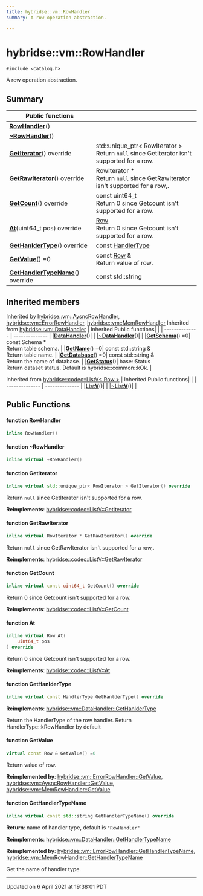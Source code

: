 ```yaml
---
title: hybridse::vm::RowHandler
summary: A row operation abstraction. 

---
```

# hybridse::vm::RowHandler



`#include <catalog.h>`

A row operation abstraction. 
## Summary


|  Public functions|            |
| -------------- | -------------- |
|**[RowHandler](/hybridse/usage/api/c++/Classes/classhybridse_1_1vm_1_1_row_handler.md#function-rowhandler)**()|  |
|**[~RowHandler](/hybridse/usage/api/c++/Classes/classhybridse_1_1vm_1_1_row_handler.md#function-~rowhandler)**()|  |
|**[GetIterator](/hybridse/usage/api/c++/Classes/classhybridse_1_1vm_1_1_row_handler.md#function-getiterator)**() override| std::unique_ptr< RowIterator > <br>Return `null` since GetIterator isn't supported for a row.  |
|**[GetRawIterator](/hybridse/usage/api/c++/Classes/classhybridse_1_1vm_1_1_row_handler.md#function-getrawiterator)**() override| RowIterator * <br>Return `null` since GetRawIterator isn't supported for a row,.  |
|**[GetCount](/hybridse/usage/api/c++/Classes/classhybridse_1_1vm_1_1_row_handler.md#function-getcount)**() override| const uint64_t <br>Return 0 since Getcount isn't supported for a row.  |
|**[At](/hybridse/usage/api/c++/Classes/classhybridse_1_1vm_1_1_row_handler.md#function-at)**(uint64_t pos) override| [Row](/hybridse/usage/api/c++/Classes/classhybridse_1_1codec_1_1_row.md) <br>Return 0 since Getcount isn't supported for a row.  |
|**[GetHanlderType](/hybridse/usage/api/c++/Classes/classhybridse_1_1vm_1_1_row_handler.md#function-gethanldertype)**() override| const [HandlerType](/hybridse/usage/api/c++/Namespaces/namespacehybridse_1_1vm.md#enum-handlertype)  |
|**[GetValue](/hybridse/usage/api/c++/Classes/classhybridse_1_1vm_1_1_row_handler.md#function-getvalue)**() =0| const [Row](/hybridse/usage/api/c++/Classes/classhybridse_1_1codec_1_1_row.md) & <br>Return value of row.  |
|**[GetHandlerTypeName](/hybridse/usage/api/c++/Classes/classhybridse_1_1vm_1_1_row_handler.md#function-gethandlertypename)**() override| const std::string  |

## Inherited members
Inherited by [hybridse::vm::AysncRowHandler](/hybridse/usage/api/c++/Classes/classhybridse_1_1vm_1_1_aysnc_row_handler.md), [hybridse::vm::ErrorRowHandler](/hybridse/usage/api/c++/Classes/classhybridse_1_1vm_1_1_error_row_handler.md), [hybridse::vm::MemRowHandler](/hybridse/usage/api/c++/Classes/classhybridse_1_1vm_1_1_mem_row_handler.md)
Inherited from [hybridse::vm::DataHandler](/hybridse/usage/api/c++/Classes/classhybridse_1_1vm_1_1_data_handler.md)
|  Inherited Public functions|            |
| -------------- | -------------- |
|**[DataHandler](/hybridse/usage/api/c++/Classes/classhybridse_1_1vm_1_1_data_handler.md#function-datahandler)**()|  |
|**[~DataHandler](/hybridse/usage/api/c++/Classes/classhybridse_1_1vm_1_1_data_handler.md#function-~datahandler)**()|  |
|**[GetSchema](/hybridse/usage/api/c++/Classes/classhybridse_1_1vm_1_1_data_handler.md#function-getschema)**() =0| const Schema * <br>Return table schema.  |
|**[GetName](/hybridse/usage/api/c++/Classes/classhybridse_1_1vm_1_1_data_handler.md#function-getname)**() =0| const std::string & <br>Return table name.  |
|**[GetDatabase](/hybridse/usage/api/c++/Classes/classhybridse_1_1vm_1_1_data_handler.md#function-getdatabase)**() =0| const std::string & <br>Return the name of database.  |
|**[GetStatus](/hybridse/usage/api/c++/Classes/classhybridse_1_1vm_1_1_data_handler.md#function-getstatus)**()| base::Status <br>Return dataset status. Default is hybridse::common::kOk.  |

Inherited from [hybridse::codec::ListV< Row >](/hybridse/usage/api/c++/Classes/classhybridse_1_1codec_1_1_list_v.md)
|  Inherited Public functions|            |
| -------------- | -------------- |
|**[ListV](/hybridse/usage/api/c++/Classes/classhybridse_1_1codec_1_1_list_v.md#function-listv)**()|  |
|**[~ListV](/hybridse/usage/api/c++/Classes/classhybridse_1_1codec_1_1_list_v.md#function-~listv)**()|  |


## Public Functions

#### function RowHandler

```cpp
inline RowHandler()
```


#### function ~RowHandler

```cpp
inline virtual ~RowHandler()
```


#### function GetIterator

```cpp
inline virtual std::unique_ptr< RowIterator > GetIterator() override
```

Return `null` since GetIterator isn't supported for a row. 

**Reimplements**: [hybridse::codec::ListV::GetIterator](/hybridse/usage/api/c++/Classes/classhybridse_1_1codec_1_1_list_v.md#function-getiterator)


#### function GetRawIterator

```cpp
inline virtual RowIterator * GetRawIterator() override
```

Return `null` since GetRawIterator isn't supported for a row,. 

**Reimplements**: [hybridse::codec::ListV::GetRawIterator](/hybridse/usage/api/c++/Classes/classhybridse_1_1codec_1_1_list_v.md#function-getrawiterator)


#### function GetCount

```cpp
inline virtual const uint64_t GetCount() override
```

Return 0 since Getcount isn't supported for a row. 

**Reimplements**: [hybridse::codec::ListV::GetCount](/hybridse/usage/api/c++/Classes/classhybridse_1_1codec_1_1_list_v.md#function-getcount)


#### function At

```cpp
inline virtual Row At(
    uint64_t pos
) override
```

Return 0 since Getcount isn't supported for a row. 

**Reimplements**: [hybridse::codec::ListV::At](/hybridse/usage/api/c++/Classes/classhybridse_1_1codec_1_1_list_v.md#function-at)


#### function GetHanlderType

```cpp
inline virtual const HandlerType GetHanlderType() override
```


**Reimplements**: [hybridse::vm::DataHandler::GetHanlderType](/hybridse/usage/api/c++/Classes/classhybridse_1_1vm_1_1_data_handler.md#function-gethanldertype)


Return the HandlerType of the row handler. Return HandlerType::kRowHandler by default 

#### function GetValue

```cpp
virtual const Row & GetValue() =0
```

Return value of row. 

**Reimplemented by**: [hybridse::vm::ErrorRowHandler::GetValue](/hybridse/usage/api/c++/Classes/classhybridse_1_1vm_1_1_error_row_handler.md#function-getvalue), [hybridse::vm::AysncRowHandler::GetValue](/hybridse/usage/api/c++/Classes/classhybridse_1_1vm_1_1_aysnc_row_handler.md#function-getvalue), [hybridse::vm::MemRowHandler::GetValue](/hybridse/usage/api/c++/Classes/classhybridse_1_1vm_1_1_mem_row_handler.md#function-getvalue)


#### function GetHandlerTypeName

```cpp
inline virtual const std::string GetHandlerTypeName() override
```


**Return**: name of handler type, default is `"RowHandler"`

**Reimplements**: [hybridse::vm::DataHandler::GetHandlerTypeName](/hybridse/usage/api/c++/Classes/classhybridse_1_1vm_1_1_data_handler.md#function-gethandlertypename)


**Reimplemented by**: [hybridse::vm::ErrorRowHandler::GetHandlerTypeName](/hybridse/usage/api/c++/Classes/classhybridse_1_1vm_1_1_error_row_handler.md#function-gethandlertypename), [hybridse::vm::MemRowHandler::GetHandlerTypeName](/hybridse/usage/api/c++/Classes/classhybridse_1_1vm_1_1_mem_row_handler.md#function-gethandlertypename)


Get the name of handler type. 

-------------------------------

Updated on  6 April 2021 at 19:38:01 PDT